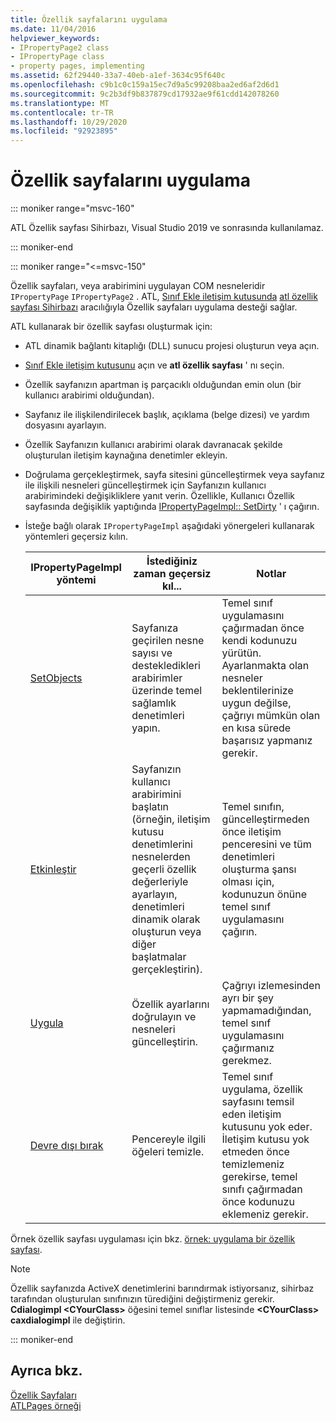 ```yaml
---
title: Özellik sayfalarını uygulama
ms.date: 11/04/2016
helpviewer_keywords:
- IPropertyPage2 class
- IPropertyPage class
- property pages, implementing
ms.assetid: 62f29440-33a7-40eb-a1ef-3634c95f640c
ms.openlocfilehash: c9b1c0c159a15ec7d9a5c99208baa2ed6af2d6d1
ms.sourcegitcommit: 9c2b3df9b837879cd17932ae9f61cdd142078260
ms.translationtype: MT
ms.contentlocale: tr-TR
ms.lasthandoff: 10/29/2020
ms.locfileid: "92923895"
---
```

# <a name="implementing-property-pages"></a>Özellik sayfalarını uygulama

::: moniker range="msvc-160"

ATL Özellik sayfası Sihirbazı, Visual Studio 2019 ve sonrasında kullanılamaz.

::: moniker-end

::: moniker range="<=msvc-150"

Özellik sayfaları, veya arabirimini uygulayan COM nesneleridir `IPropertyPage` `IPropertyPage2` . ATL, [Sınıf Ekle iletişim kutusunda](../ide/adding-a-class-visual-cpp.md#add-class-dialog-box) [atl özellik sayfası Sihirbazı](../atl/reference/atl-property-page-wizard.md) aracılığıyla Özellik sayfaları uygulama desteği sağlar.

ATL kullanarak bir özellik sayfası oluşturmak için:

- ATL dinamik bağlantı kitaplığı (DLL) sunucu projesi oluşturun veya açın.

- [Sınıf Ekle iletişim kutusunu](../ide/adding-a-class-visual-cpp.md#add-class-dialog-box) açın ve **atl özellik sayfası** ' nı seçin.

- Özellik sayfanızın apartman iş parçacıklı olduğundan emin olun (bir kullanıcı arabirimi olduğundan).

- Sayfanız ile ilişkilendirilecek başlık, açıklama (belge dizesi) ve yardım dosyasını ayarlayın.

- Özellik Sayfanızın kullanıcı arabirimi olarak davranacak şekilde oluşturulan iletişim kaynağına denetimler ekleyin.

- Doğrulama gerçekleştirmek, sayfa sitesini güncelleştirmek veya sayfanız ile ilişkili nesneleri güncelleştirmek için Sayfanızın kullanıcı arabirimindeki değişikliklere yanıt verin. Özellikle, Kullanıcı Özellik sayfasında değişiklik yaptığında [IPropertyPageImpl:: SetDirty](../atl/reference/ipropertypageimpl-class.md#setdirty) ' ı çağırın.

- İsteğe bağlı olarak `IPropertyPageImpl` aşağıdaki yönergeleri kullanarak yöntemleri geçersiz kılın.

   |IPropertyPageImpl yöntemi|İstediğiniz zaman geçersiz kıl...|Notlar|
   |------------------------------|----------------------------------|-----------|
   |[SetObjects](../atl/reference/ipropertypageimpl-class.md#setobjects)|Sayfanıza geçirilen nesne sayısı ve destekledikleri arabirimler üzerinde temel sağlamlık denetimleri yapın.|Temel sınıf uygulamasını çağırmadan önce kendi kodunuzu yürütün. Ayarlanmakta olan nesneler beklentilerinize uygun değilse, çağrıyı mümkün olan en kısa sürede başarısız yapmanız gerekir.|
   |[Etkinleştir](../atl/reference/ipropertypageimpl-class.md#activate)|Sayfanızın kullanıcı arabirimini başlatın (örneğin, iletişim kutusu denetimlerini nesnelerden geçerli özellik değerleriyle ayarlayın, denetimleri dinamik olarak oluşturun veya diğer başlatmalar gerçekleştirin).|Temel sınıfın, güncelleştirmeden önce iletişim penceresini ve tüm denetimleri oluşturma şansı olması için, kodunuzun önüne temel sınıf uygulamasını çağırın.|
   |[Uygula](../atl/reference/ipropertypageimpl-class.md#apply)|Özellik ayarlarını doğrulayın ve nesneleri güncelleştirin.|Çağrıyı izlemesinden ayrı bir şey yapmamadığından, temel sınıf uygulamasını çağırmanız gerekmez.|
   |[Devre dışı bırak](../atl/reference/ipropertypageimpl-class.md#deactivate)|Pencereyle ilgili öğeleri temizle.|Temel sınıf uygulama, özellik sayfasını temsil eden iletişim kutusunu yok eder. İletişim kutusu yok etmeden önce temizlemeniz gerekirse, temel sınıfı çağırmadan önce kodunuzu eklemeniz gerekir.|

Örnek özellik sayfası uygulaması için bkz. [örnek: uygulama bir özellik sayfası](../atl/example-implementing-a-property-page.md).

> [!NOTE]
> Özellik sayfanızda ActiveX denetimlerini barındırmak istiyorsanız, sihirbaz tarafından oluşturulan sınıfınızın türediğini değiştirmeniz gerekir. **Cdialogimpl \<CYourClass>** öğesini temel sınıflar listesinde **\<CYourClass> caxdialogimpl** ile değiştirin.

::: moniker-end

## <a name="see-also"></a>Ayrıca bkz.

[Özellik Sayfaları](../atl/atl-com-property-pages.md)<br/>
[ATLPages örneği](../overview/visual-cpp-samples.md)
